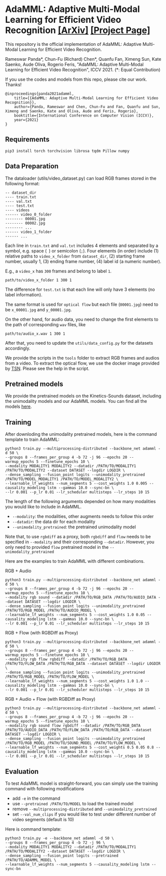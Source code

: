 # AdaMML: Adaptive Multi-Modal Learning for Efficient Video Recognition [[ArXiv]](https://arxiv.org/pdf/2105.05165.pdf) [[Project Page]](https://rpand002.github.io/adamml.html)

This repository is the official implementation of AdaMML: Adaptive Multi-Modal Learning for Efficient Video Recognition.

Rameswar Panda*, Chun-Fu (Richard) Chen*, Quanfu Fan, Ximeng Sun, Kate Saenko, Aude Oliva, Rogerio Feris, "AdaMML: Adaptive Multi-Modal Learning for Efficient Video Recognition", ICCV 2021. (*: Equal Contribution)

If you use the codes and models from this repo, please cite our work. Thanks!

```
@inproceedings{panda2021adamml,
    title={{AdaMML: Adaptive Multi-Modal Learning for Efficient Video Recognition}},
    author={Panda, Rameswar and Chen, Chun-Fu and Fan, Quanfu and Sun, Ximeng and Saenko, Kate and Oliva, Aude and Feris, Rogerio},
    booktitle={International Conference on Computer Vision (ICCV)},
    year={2021}
}
```
## Requirements

```
pip3 install torch torchvision librosa tqdm Pillow numpy 
```
## Data Preparation
The dataloader (utils/video_dataset.py) can load RGB frames stored in the following format:
```
-- dataset_dir
---- train.txt
---- val.txt
---- test.txt
---- videos
------ video_0_folder
-------- 00001.jpg
-------- 00002.jpg
-------- ...
------ video_1_folder
------ ...
```

Each line in `train.txt` and `val.txt` includes 4 elements and separated by a symbol, e.g. space (` `) or semicolon (`;`). 
Four elements (in order) include (1) relative paths to `video_x_folder` from `dataset_dir`, (2) starting frame number, usually 1, (3) ending frame number, (4) label id (a numeric number).

E.g., a `video_x` has `300` frames and belong to label `1`.
```
path/to/video_x_folder 1 300 1
```
The difference for `test.txt` is that each line will only have 3 elements (no label information).

The same format is used for `optical flow` but each file (`00001.jpg`) need to be `x_00001.jpg` and `y_00001.jpg`.

On the other hand, for audio data, you need to change the first elements to the path of corresponding `wav` files, like

```
path/to/audio_x.wav 1 300 1
```

After that, you need to update the `utils/data_config.py` for the datasets accordingly.

We provide the scripts in the `tools` folder to extract RGB frames and audios from a video. To extract the optical flow, we use the docker image provided by [TSN](https://hub.docker.com/r/bitxiong/tsn/). Please see the help in the script.

## Pretrained models

We provide the pretrained models on the Kinetics-Sounds dataset, including the unimodality models and our AdaMML models. You can find all the models [here](https://github.com/IBM/AdaMML/releases/tag/weights-v0.1).

## Training

After downloding the unimodality pretrained models, here is the command template to train AdaMML:

```shell script
python3 train.py --multiprocessing-distributed --backbone_net adamml -d 50 \
--groups 8 --frames_per_group 4 -b 72 -j 96 --epochs 20 --warmup_epochs 5 --finetune_epochs 10 \
--modality MODALITY1 MODALITY2 --datadir /PATH/TO/MODALITY1 /PATH/TO/MODALITY2 --dataset DATASET --logdir LOGDIR \
--dense_sampling --fusion_point logits --unimodality_pretrained /PATH/TO/MODEL_MODALITY1 /PATH/TO/MODEL_MODALITY2 \
--learnable_lf_weights --num_segments 5 --cost_weights 1.0 0.005 --causality_modeling lstm --gammas 10.0 --sync-bn \
--lr 0.001 --p_lr 0.01 --lr_scheduler multisteps --lr_steps 10 15
```

The length of the following arguments depended on how many modalities you would like to include in AdaMML.
 - `--modality`: the modalities, other augments needs to follow this order
 - `--datadir`: the data dir for each modality
 - `--unimodality_pretrained`: the pretrained unimodality model

Note that, to use `rgbdiff` as a proxy, both `rgbdiff` and `flow` needs to be specified in `--modality` and their corresponding `--datadir`.
However, you only need to provided `flow` pretrained model in the `--unimodality_pretrained`

Here are the examples to train AdaMML with different combinations.

RGB + Audio

```shell script
python3 train.py --multiprocessing-distributed --backbone_net adamml -d 50 \
--groups 8 --frames_per_group 4 -b 72 -j 96 --epochs 20 --warmup_epochs 5 --finetune_epochs 10 \
--modality rgb sound --datadir /PATH/TO/RGB_DATA /PATH/TO/AUDIO_DATA --dataset DATASET --logdir LOGDIR \
--dense_sampling --fusion_point logits --unimodality_pretrained /PATH/TO/RGB_MODEL /PATH/TO/AUDIO_MODEL \
--learnable_lf_weights --num_segments 5 --cost_weights 1.0 0.05 --causality_modeling lstm --gammas 10.0 --sync-bn \
--lr 0.001 --p_lr 0.01 --lr_scheduler multisteps --lr_steps 10 15
```

RGB + Flow (with RGBDiff as Proxy)

```shell script
python3 train.py --multiprocessing-distributed --backbone_net adamml -d 50 \
--groups 8 --frames_per_group 4 -b 72 -j 96 --epochs 20 --warmup_epochs 5 --finetune_epochs 10 \
--modality rgb flow rgbdiff --datadir /PATH/TO/RGB_DATA /PATH/TO/FLOW_DATA /PATH/TO/RGB_DATA --dataset DATASET --logdir LOGDIR \
--dense_sampling --fusion_point logits --unimodality_pretrained /PATH/TO/RGB_MODEL /PATH/TO/FLOW_MODEL \
--learnable_lf_weights --num_segments 5 --cost_weights 1.0 1.0 --causality_modeling lstm --gammas 10.0 --sync-bn \
--lr 0.001 --p_lr 0.01 --lr_scheduler multisteps --lr_steps 10 15
```

RGB + Audio + Flow (with RGBDiff as Proxy)

```shell script
python3 train.py --multiprocessing-distributed --backbone_net adamml -d 50 \
--groups 8 --frames_per_group 4 -b 72 -j 96 --epochs 20 --warmup_epochs 5 --finetune_epochs 10 \
--modality rgb sound flow rgbdiff --datadir /PATH/TO/RGB_DATA /PATH/TO/AUDIO_DATA /PATH/TO/FLOW_DATA /PATH/TO/RGB_DATA --dataset DATASET --logdir LOGDIR \
--dense_sampling --fusion_point logits --unimodality_pretrained /PATH/TO/RGB_MODEL /PATH/TO/SOUND_MODEL /PATH/TO/FLOW_MODEL \
--learnable_lf_weights --num_segments 5 --cost_weights 0.5 0.05 0.8 --causality_modeling lstm --gammas 10.0 --sync-bn \
--lr 0.001 --p_lr 0.01 --lr_scheduler multisteps --lr_steps 10 15
```


## Evaluation

To test AdaMML model is straight-forward, you can simply use the training command with following modifications
 - add `-e` in the command
 - use `--pretrained /PATH/TO/MODEL` to load the trained model
 - remove `--multiprocessing-distributed` and `--unimodality_pretrained`
 - set `--val_num_clips` if you would like to test under different number of video segments (default is 10)

Here is command template:

```shell script
python3 train.py -e --backbone_net adamml -d 50 \
--groups 8 --frames_per_group 4 -b 72 -j 96 \
--modality MODALITY1 MODALITY2 --datadir /PATH/TO/MODALITY1 /PATH/TO/MODALITY2 --dataset DATASET --logdir LOGDIR \
--dense_sampling --fusion_point logits --pretrained /PATH/TO/ADAMML_MODEL \
--learnable_lf_weights --num_segments 5 --causality_modeling lstm --sync-bn
```
